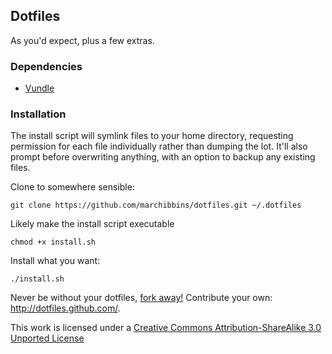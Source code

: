 ## Dotfiles

As you'd expect, plus a few extras.

### Dependencies

- [Vundle](https://github.com/gmarik/vundle)

### Installation

The install script will symlink files to your home directory, requesting permission for each file individually rather than dumping the lot. It'll also prompt before overwriting anything, with an option to backup any existing files.

Clone to somewhere sensible:

```
git clone https://github.com/marchibbins/dotfiles.git ~/.dotfiles
```

Likely make the install script executable

```
chmod +x install.sh
```

Install what you want:

```
./install.sh
```
	
Never be without your dotfiles, [fork away!](https://github.com/marchibbins/dotfiles/fork) Contribute your own: http://dotfiles.github.com/.

This work is licensed under a [Creative Commons Attribution-ShareAlike 3.0 Unported License](http://creativecommons.org/licenses/by-sa/3.0)

